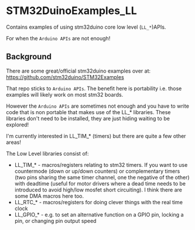 # STM32DuinoExamples_LL
Contains examples of using stm32duino core low level (`LL_*`)APIs.

For when the `Arduino APIs` are not enough!

## Background
There are some great/official stm32duino examples over at: https://github.com/stm32duino/STM32Examples

That repo sticks to `Arduino APIs`.  The benefit here is portability i.e. those examples will likely work on most stm32 boards.

However the `Arduino APIs` are sometimes not enough and you have to write code that is non portable that makes use of the LL_* libraries.  These libraries don't need to be installed, they are just hiding waiting to be explored!

I'm currently interested in LL_TIM_* (timers) but there are quite a few other areas!

The Low Level libraries consist of:
 - LL_TIM_* - macros/registers relating to stm32 timers.  If you want to use countermode (down or up/down counters) or complementary timers (two pins sharing the same timer channel, one the negative of the other) with deadtime (useful for motor drivers where a dead time needs to be introduced to avoid high/low mosfet short circuiting). I think there are some DMA macros here too.
 - LL_RTC_* - macros/registers for doing clever things with the real time clock
 - LL_GPIO_* - e.g. to set an alternative function on a GPIO pin, locking a pin, or changing pin output speed
